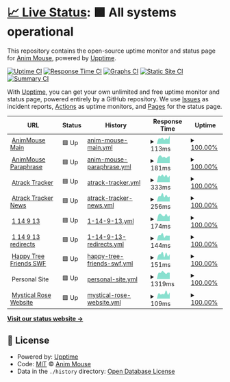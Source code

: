 # [📈 Live Status](https://status.animmouse.com): <!--live status--> **🟩 All systems operational**

This repository contains the open-source uptime monitor and status page for [Anim Mouse](https://www.animmouse.com/), powered by [Upptime](https://github.com/upptime/upptime).

[![Uptime CI](https://github.com/koj-co/upptime/workflows/Uptime%20CI/badge.svg)](https://github.com/koj-co/upptime/actions?query=workflow%3A%22Uptime+CI%22)
[![Response Time CI](https://github.com/koj-co/upptime/workflows/Response%20Time%20CI/badge.svg)](https://github.com/koj-co/upptime/actions?query=workflow%3A%22Response+Time+CI%22)
[![Graphs CI](https://github.com/koj-co/upptime/workflows/Graphs%20CI/badge.svg)](https://github.com/koj-co/upptime/actions?query=workflow%3A%22Graphs+CI%22)
[![Static Site CI](https://github.com/koj-co/upptime/workflows/Static%20Site%20CI/badge.svg)](https://github.com/koj-co/upptime/actions?query=workflow%3A%22Static+Site+CI%22)
[![Summary CI](https://github.com/koj-co/upptime/workflows/Summary%20CI/badge.svg)](https://github.com/koj-co/upptime/actions?query=workflow%3A%22Summary+CI%22)

With [Upptime](https://upptime.js.org), you can get your own unlimited and free uptime monitor and status page, powered entirely by a GitHub repository. We use [Issues](https://github.com/AnimMouse/animmouse-upptime/issues) as incident reports, [Actions](https://github.com/AnimMouse/animmouse-upptime/actions) as uptime monitors, and [Pages](https://status.animmouse.com) for the status page.

<!--start: status pages-->
<!-- This summary is generated by Upptime (https://github.com/upptime/upptime) -->
<!-- Do not edit this manually, your changes will be overwritten -->
<!-- prettier-ignore -->
| URL | Status | History | Response Time | Uptime |
| --- | ------ | ------- | ------------- | ------ |
| <img alt="" src="https://favicons.githubusercontent.com/www.animmouse.com" height="13"> [AnimMouse Main](https://www.animmouse.com) | 🟩 Up | [anim-mouse-main.yml](https://github.com/AnimMouse/animmouse-upptime/commits/HEAD/history/anim-mouse-main.yml) | <details><summary><img alt="Response time graph" src="./graphs/anim-mouse-main/response-time-week.png" height="20"> 113ms</summary><br><a href="https://status.animmouse.com/history/anim-mouse-main"><img alt="Response time 152" src="https://img.shields.io/endpoint?url=https%3A%2F%2Fraw.githubusercontent.com%2FAnimMouse%2Fanimmouse-upptime%2FHEAD%2Fapi%2Fanim-mouse-main%2Fresponse-time.json"></a><br><a href="https://status.animmouse.com/history/anim-mouse-main"><img alt="24-hour response time 168" src="https://img.shields.io/endpoint?url=https%3A%2F%2Fraw.githubusercontent.com%2FAnimMouse%2Fanimmouse-upptime%2FHEAD%2Fapi%2Fanim-mouse-main%2Fresponse-time-day.json"></a><br><a href="https://status.animmouse.com/history/anim-mouse-main"><img alt="7-day response time 113" src="https://img.shields.io/endpoint?url=https%3A%2F%2Fraw.githubusercontent.com%2FAnimMouse%2Fanimmouse-upptime%2FHEAD%2Fapi%2Fanim-mouse-main%2Fresponse-time-week.json"></a><br><a href="https://status.animmouse.com/history/anim-mouse-main"><img alt="30-day response time 125" src="https://img.shields.io/endpoint?url=https%3A%2F%2Fraw.githubusercontent.com%2FAnimMouse%2Fanimmouse-upptime%2FHEAD%2Fapi%2Fanim-mouse-main%2Fresponse-time-month.json"></a><br><a href="https://status.animmouse.com/history/anim-mouse-main"><img alt="1-year response time 152" src="https://img.shields.io/endpoint?url=https%3A%2F%2Fraw.githubusercontent.com%2FAnimMouse%2Fanimmouse-upptime%2FHEAD%2Fapi%2Fanim-mouse-main%2Fresponse-time-year.json"></a></details> | <details><summary><a href="https://status.animmouse.com/history/anim-mouse-main">100.00%</a></summary><a href="https://status.animmouse.com/history/anim-mouse-main"><img alt="All-time uptime 100.00%" src="https://img.shields.io/endpoint?url=https%3A%2F%2Fraw.githubusercontent.com%2FAnimMouse%2Fanimmouse-upptime%2FHEAD%2Fapi%2Fanim-mouse-main%2Fuptime.json"></a><br><a href="https://status.animmouse.com/history/anim-mouse-main"><img alt="24-hour uptime 100.00%" src="https://img.shields.io/endpoint?url=https%3A%2F%2Fraw.githubusercontent.com%2FAnimMouse%2Fanimmouse-upptime%2FHEAD%2Fapi%2Fanim-mouse-main%2Fuptime-day.json"></a><br><a href="https://status.animmouse.com/history/anim-mouse-main"><img alt="7-day uptime 100.00%" src="https://img.shields.io/endpoint?url=https%3A%2F%2Fraw.githubusercontent.com%2FAnimMouse%2Fanimmouse-upptime%2FHEAD%2Fapi%2Fanim-mouse-main%2Fuptime-week.json"></a><br><a href="https://status.animmouse.com/history/anim-mouse-main"><img alt="30-day uptime 100.00%" src="https://img.shields.io/endpoint?url=https%3A%2F%2Fraw.githubusercontent.com%2FAnimMouse%2Fanimmouse-upptime%2FHEAD%2Fapi%2Fanim-mouse-main%2Fuptime-month.json"></a><br><a href="https://status.animmouse.com/history/anim-mouse-main"><img alt="1-year uptime 100.00%" src="https://img.shields.io/endpoint?url=https%3A%2F%2Fraw.githubusercontent.com%2FAnimMouse%2Fanimmouse-upptime%2FHEAD%2Fapi%2Fanim-mouse-main%2Fuptime-year.json"></a></details>
| <img alt="" src="https://favicons.githubusercontent.com/paraphrase.animmouse.com" height="13"> [AnimMouse Paraphrase](https://paraphrase.animmouse.com) | 🟩 Up | [anim-mouse-paraphrase.yml](https://github.com/AnimMouse/animmouse-upptime/commits/HEAD/history/anim-mouse-paraphrase.yml) | <details><summary><img alt="Response time graph" src="./graphs/anim-mouse-paraphrase/response-time-week.png" height="20"> 181ms</summary><br><a href="https://status.animmouse.com/history/anim-mouse-paraphrase"><img alt="Response time 244" src="https://img.shields.io/endpoint?url=https%3A%2F%2Fraw.githubusercontent.com%2FAnimMouse%2Fanimmouse-upptime%2FHEAD%2Fapi%2Fanim-mouse-paraphrase%2Fresponse-time.json"></a><br><a href="https://status.animmouse.com/history/anim-mouse-paraphrase"><img alt="24-hour response time 193" src="https://img.shields.io/endpoint?url=https%3A%2F%2Fraw.githubusercontent.com%2FAnimMouse%2Fanimmouse-upptime%2FHEAD%2Fapi%2Fanim-mouse-paraphrase%2Fresponse-time-day.json"></a><br><a href="https://status.animmouse.com/history/anim-mouse-paraphrase"><img alt="7-day response time 181" src="https://img.shields.io/endpoint?url=https%3A%2F%2Fraw.githubusercontent.com%2FAnimMouse%2Fanimmouse-upptime%2FHEAD%2Fapi%2Fanim-mouse-paraphrase%2Fresponse-time-week.json"></a><br><a href="https://status.animmouse.com/history/anim-mouse-paraphrase"><img alt="30-day response time 199" src="https://img.shields.io/endpoint?url=https%3A%2F%2Fraw.githubusercontent.com%2FAnimMouse%2Fanimmouse-upptime%2FHEAD%2Fapi%2Fanim-mouse-paraphrase%2Fresponse-time-month.json"></a><br><a href="https://status.animmouse.com/history/anim-mouse-paraphrase"><img alt="1-year response time 244" src="https://img.shields.io/endpoint?url=https%3A%2F%2Fraw.githubusercontent.com%2FAnimMouse%2Fanimmouse-upptime%2FHEAD%2Fapi%2Fanim-mouse-paraphrase%2Fresponse-time-year.json"></a></details> | <details><summary><a href="https://status.animmouse.com/history/anim-mouse-paraphrase">100.00%</a></summary><a href="https://status.animmouse.com/history/anim-mouse-paraphrase"><img alt="All-time uptime 100.00%" src="https://img.shields.io/endpoint?url=https%3A%2F%2Fraw.githubusercontent.com%2FAnimMouse%2Fanimmouse-upptime%2FHEAD%2Fapi%2Fanim-mouse-paraphrase%2Fuptime.json"></a><br><a href="https://status.animmouse.com/history/anim-mouse-paraphrase"><img alt="24-hour uptime 100.00%" src="https://img.shields.io/endpoint?url=https%3A%2F%2Fraw.githubusercontent.com%2FAnimMouse%2Fanimmouse-upptime%2FHEAD%2Fapi%2Fanim-mouse-paraphrase%2Fuptime-day.json"></a><br><a href="https://status.animmouse.com/history/anim-mouse-paraphrase"><img alt="7-day uptime 100.00%" src="https://img.shields.io/endpoint?url=https%3A%2F%2Fraw.githubusercontent.com%2FAnimMouse%2Fanimmouse-upptime%2FHEAD%2Fapi%2Fanim-mouse-paraphrase%2Fuptime-week.json"></a><br><a href="https://status.animmouse.com/history/anim-mouse-paraphrase"><img alt="30-day uptime 100.00%" src="https://img.shields.io/endpoint?url=https%3A%2F%2Fraw.githubusercontent.com%2FAnimMouse%2Fanimmouse-upptime%2FHEAD%2Fapi%2Fanim-mouse-paraphrase%2Fuptime-month.json"></a><br><a href="https://status.animmouse.com/history/anim-mouse-paraphrase"><img alt="1-year uptime 100.00%" src="https://img.shields.io/endpoint?url=https%3A%2F%2Fraw.githubusercontent.com%2FAnimMouse%2Fanimmouse-upptime%2FHEAD%2Fapi%2Fanim-mouse-paraphrase%2Fuptime-year.json"></a></details>
| <img alt="" src="https://favicons.githubusercontent.com/atrack.eu.org" height="13"> [Atrack Tracker](https://atrack.eu.org) | 🟩 Up | [atrack-tracker.yml](https://github.com/AnimMouse/animmouse-upptime/commits/HEAD/history/atrack-tracker.yml) | <details><summary><img alt="Response time graph" src="./graphs/atrack-tracker/response-time-week.png" height="20"> 333ms</summary><br><a href="https://status.animmouse.com/history/atrack-tracker"><img alt="Response time 335" src="https://img.shields.io/endpoint?url=https%3A%2F%2Fraw.githubusercontent.com%2FAnimMouse%2Fanimmouse-upptime%2FHEAD%2Fapi%2Fatrack-tracker%2Fresponse-time.json"></a><br><a href="https://status.animmouse.com/history/atrack-tracker"><img alt="24-hour response time 345" src="https://img.shields.io/endpoint?url=https%3A%2F%2Fraw.githubusercontent.com%2FAnimMouse%2Fanimmouse-upptime%2FHEAD%2Fapi%2Fatrack-tracker%2Fresponse-time-day.json"></a><br><a href="https://status.animmouse.com/history/atrack-tracker"><img alt="7-day response time 333" src="https://img.shields.io/endpoint?url=https%3A%2F%2Fraw.githubusercontent.com%2FAnimMouse%2Fanimmouse-upptime%2FHEAD%2Fapi%2Fatrack-tracker%2Fresponse-time-week.json"></a><br><a href="https://status.animmouse.com/history/atrack-tracker"><img alt="30-day response time 348" src="https://img.shields.io/endpoint?url=https%3A%2F%2Fraw.githubusercontent.com%2FAnimMouse%2Fanimmouse-upptime%2FHEAD%2Fapi%2Fatrack-tracker%2Fresponse-time-month.json"></a><br><a href="https://status.animmouse.com/history/atrack-tracker"><img alt="1-year response time 335" src="https://img.shields.io/endpoint?url=https%3A%2F%2Fraw.githubusercontent.com%2FAnimMouse%2Fanimmouse-upptime%2FHEAD%2Fapi%2Fatrack-tracker%2Fresponse-time-year.json"></a></details> | <details><summary><a href="https://status.animmouse.com/history/atrack-tracker">100.00%</a></summary><a href="https://status.animmouse.com/history/atrack-tracker"><img alt="All-time uptime 99.78%" src="https://img.shields.io/endpoint?url=https%3A%2F%2Fraw.githubusercontent.com%2FAnimMouse%2Fanimmouse-upptime%2FHEAD%2Fapi%2Fatrack-tracker%2Fuptime.json"></a><br><a href="https://status.animmouse.com/history/atrack-tracker"><img alt="24-hour uptime 100.00%" src="https://img.shields.io/endpoint?url=https%3A%2F%2Fraw.githubusercontent.com%2FAnimMouse%2Fanimmouse-upptime%2FHEAD%2Fapi%2Fatrack-tracker%2Fuptime-day.json"></a><br><a href="https://status.animmouse.com/history/atrack-tracker"><img alt="7-day uptime 100.00%" src="https://img.shields.io/endpoint?url=https%3A%2F%2Fraw.githubusercontent.com%2FAnimMouse%2Fanimmouse-upptime%2FHEAD%2Fapi%2Fatrack-tracker%2Fuptime-week.json"></a><br><a href="https://status.animmouse.com/history/atrack-tracker"><img alt="30-day uptime 100.00%" src="https://img.shields.io/endpoint?url=https%3A%2F%2Fraw.githubusercontent.com%2FAnimMouse%2Fanimmouse-upptime%2FHEAD%2Fapi%2Fatrack-tracker%2Fuptime-month.json"></a><br><a href="https://status.animmouse.com/history/atrack-tracker"><img alt="1-year uptime 99.78%" src="https://img.shields.io/endpoint?url=https%3A%2F%2Fraw.githubusercontent.com%2FAnimMouse%2Fanimmouse-upptime%2FHEAD%2Fapi%2Fatrack-tracker%2Fuptime-year.json"></a></details>
| <img alt="" src="https://favicons.githubusercontent.com/news.atrack.eu.org" height="13"> [Atrack Tracker News](https://news.atrack.eu.org) | 🟩 Up | [atrack-tracker-news.yml](https://github.com/AnimMouse/animmouse-upptime/commits/HEAD/history/atrack-tracker-news.yml) | <details><summary><img alt="Response time graph" src="./graphs/atrack-tracker-news/response-time-week.png" height="20"> 256ms</summary><br><a href="https://status.animmouse.com/history/atrack-tracker-news"><img alt="Response time 254" src="https://img.shields.io/endpoint?url=https%3A%2F%2Fraw.githubusercontent.com%2FAnimMouse%2Fanimmouse-upptime%2FHEAD%2Fapi%2Fatrack-tracker-news%2Fresponse-time.json"></a><br><a href="https://status.animmouse.com/history/atrack-tracker-news"><img alt="24-hour response time 223" src="https://img.shields.io/endpoint?url=https%3A%2F%2Fraw.githubusercontent.com%2FAnimMouse%2Fanimmouse-upptime%2FHEAD%2Fapi%2Fatrack-tracker-news%2Fresponse-time-day.json"></a><br><a href="https://status.animmouse.com/history/atrack-tracker-news"><img alt="7-day response time 256" src="https://img.shields.io/endpoint?url=https%3A%2F%2Fraw.githubusercontent.com%2FAnimMouse%2Fanimmouse-upptime%2FHEAD%2Fapi%2Fatrack-tracker-news%2Fresponse-time-week.json"></a><br><a href="https://status.animmouse.com/history/atrack-tracker-news"><img alt="30-day response time 257" src="https://img.shields.io/endpoint?url=https%3A%2F%2Fraw.githubusercontent.com%2FAnimMouse%2Fanimmouse-upptime%2FHEAD%2Fapi%2Fatrack-tracker-news%2Fresponse-time-month.json"></a><br><a href="https://status.animmouse.com/history/atrack-tracker-news"><img alt="1-year response time 254" src="https://img.shields.io/endpoint?url=https%3A%2F%2Fraw.githubusercontent.com%2FAnimMouse%2Fanimmouse-upptime%2FHEAD%2Fapi%2Fatrack-tracker-news%2Fresponse-time-year.json"></a></details> | <details><summary><a href="https://status.animmouse.com/history/atrack-tracker-news">100.00%</a></summary><a href="https://status.animmouse.com/history/atrack-tracker-news"><img alt="All-time uptime 100.00%" src="https://img.shields.io/endpoint?url=https%3A%2F%2Fraw.githubusercontent.com%2FAnimMouse%2Fanimmouse-upptime%2FHEAD%2Fapi%2Fatrack-tracker-news%2Fuptime.json"></a><br><a href="https://status.animmouse.com/history/atrack-tracker-news"><img alt="24-hour uptime 100.00%" src="https://img.shields.io/endpoint?url=https%3A%2F%2Fraw.githubusercontent.com%2FAnimMouse%2Fanimmouse-upptime%2FHEAD%2Fapi%2Fatrack-tracker-news%2Fuptime-day.json"></a><br><a href="https://status.animmouse.com/history/atrack-tracker-news"><img alt="7-day uptime 100.00%" src="https://img.shields.io/endpoint?url=https%3A%2F%2Fraw.githubusercontent.com%2FAnimMouse%2Fanimmouse-upptime%2FHEAD%2Fapi%2Fatrack-tracker-news%2Fuptime-week.json"></a><br><a href="https://status.animmouse.com/history/atrack-tracker-news"><img alt="30-day uptime 100.00%" src="https://img.shields.io/endpoint?url=https%3A%2F%2Fraw.githubusercontent.com%2FAnimMouse%2Fanimmouse-upptime%2FHEAD%2Fapi%2Fatrack-tracker-news%2Fuptime-month.json"></a><br><a href="https://status.animmouse.com/history/atrack-tracker-news"><img alt="1-year uptime 100.00%" src="https://img.shields.io/endpoint?url=https%3A%2F%2Fraw.githubusercontent.com%2FAnimMouse%2Fanimmouse-upptime%2FHEAD%2Fapi%2Fatrack-tracker-news%2Fuptime-year.json"></a></details>
| <img alt="" src="https://favicons.githubusercontent.com/www.114913.xyz" height="13"> [1 14 9 13](https://www.114913.xyz) | 🟩 Up | [1-14-9-13.yml](https://github.com/AnimMouse/animmouse-upptime/commits/HEAD/history/1-14-9-13.yml) | <details><summary><img alt="Response time graph" src="./graphs/1-14-9-13/response-time-week.png" height="20"> 174ms</summary><br><a href="https://status.animmouse.com/history/1-14-9-13"><img alt="Response time 178" src="https://img.shields.io/endpoint?url=https%3A%2F%2Fraw.githubusercontent.com%2FAnimMouse%2Fanimmouse-upptime%2FHEAD%2Fapi%2F1-14-9-13%2Fresponse-time.json"></a><br><a href="https://status.animmouse.com/history/1-14-9-13"><img alt="24-hour response time 166" src="https://img.shields.io/endpoint?url=https%3A%2F%2Fraw.githubusercontent.com%2FAnimMouse%2Fanimmouse-upptime%2FHEAD%2Fapi%2F1-14-9-13%2Fresponse-time-day.json"></a><br><a href="https://status.animmouse.com/history/1-14-9-13"><img alt="7-day response time 174" src="https://img.shields.io/endpoint?url=https%3A%2F%2Fraw.githubusercontent.com%2FAnimMouse%2Fanimmouse-upptime%2FHEAD%2Fapi%2F1-14-9-13%2Fresponse-time-week.json"></a><br><a href="https://status.animmouse.com/history/1-14-9-13"><img alt="30-day response time 167" src="https://img.shields.io/endpoint?url=https%3A%2F%2Fraw.githubusercontent.com%2FAnimMouse%2Fanimmouse-upptime%2FHEAD%2Fapi%2F1-14-9-13%2Fresponse-time-month.json"></a><br><a href="https://status.animmouse.com/history/1-14-9-13"><img alt="1-year response time 178" src="https://img.shields.io/endpoint?url=https%3A%2F%2Fraw.githubusercontent.com%2FAnimMouse%2Fanimmouse-upptime%2FHEAD%2Fapi%2F1-14-9-13%2Fresponse-time-year.json"></a></details> | <details><summary><a href="https://status.animmouse.com/history/1-14-9-13">100.00%</a></summary><a href="https://status.animmouse.com/history/1-14-9-13"><img alt="All-time uptime 99.99%" src="https://img.shields.io/endpoint?url=https%3A%2F%2Fraw.githubusercontent.com%2FAnimMouse%2Fanimmouse-upptime%2FHEAD%2Fapi%2F1-14-9-13%2Fuptime.json"></a><br><a href="https://status.animmouse.com/history/1-14-9-13"><img alt="24-hour uptime 100.00%" src="https://img.shields.io/endpoint?url=https%3A%2F%2Fraw.githubusercontent.com%2FAnimMouse%2Fanimmouse-upptime%2FHEAD%2Fapi%2F1-14-9-13%2Fuptime-day.json"></a><br><a href="https://status.animmouse.com/history/1-14-9-13"><img alt="7-day uptime 100.00%" src="https://img.shields.io/endpoint?url=https%3A%2F%2Fraw.githubusercontent.com%2FAnimMouse%2Fanimmouse-upptime%2FHEAD%2Fapi%2F1-14-9-13%2Fuptime-week.json"></a><br><a href="https://status.animmouse.com/history/1-14-9-13"><img alt="30-day uptime 100.00%" src="https://img.shields.io/endpoint?url=https%3A%2F%2Fraw.githubusercontent.com%2FAnimMouse%2Fanimmouse-upptime%2FHEAD%2Fapi%2F1-14-9-13%2Fuptime-month.json"></a><br><a href="https://status.animmouse.com/history/1-14-9-13"><img alt="1-year uptime 99.99%" src="https://img.shields.io/endpoint?url=https%3A%2F%2Fraw.githubusercontent.com%2FAnimMouse%2Fanimmouse-upptime%2FHEAD%2Fapi%2F1-14-9-13%2Fuptime-year.json"></a></details>
| <img alt="" src="https://favicons.githubusercontent.com/r.114913.xyz" height="13"> [1 14 9 13 redirects](https://r.114913.xyz) | 🟩 Up | [1-14-9-13-redirects.yml](https://github.com/AnimMouse/animmouse-upptime/commits/HEAD/history/1-14-9-13-redirects.yml) | <details><summary><img alt="Response time graph" src="./graphs/1-14-9-13-redirects/response-time-week.png" height="20"> 144ms</summary><br><a href="https://status.animmouse.com/history/1-14-9-13-redirects"><img alt="Response time 162" src="https://img.shields.io/endpoint?url=https%3A%2F%2Fraw.githubusercontent.com%2FAnimMouse%2Fanimmouse-upptime%2FHEAD%2Fapi%2F1-14-9-13-redirects%2Fresponse-time.json"></a><br><a href="https://status.animmouse.com/history/1-14-9-13-redirects"><img alt="24-hour response time 135" src="https://img.shields.io/endpoint?url=https%3A%2F%2Fraw.githubusercontent.com%2FAnimMouse%2Fanimmouse-upptime%2FHEAD%2Fapi%2F1-14-9-13-redirects%2Fresponse-time-day.json"></a><br><a href="https://status.animmouse.com/history/1-14-9-13-redirects"><img alt="7-day response time 144" src="https://img.shields.io/endpoint?url=https%3A%2F%2Fraw.githubusercontent.com%2FAnimMouse%2Fanimmouse-upptime%2FHEAD%2Fapi%2F1-14-9-13-redirects%2Fresponse-time-week.json"></a><br><a href="https://status.animmouse.com/history/1-14-9-13-redirects"><img alt="30-day response time 167" src="https://img.shields.io/endpoint?url=https%3A%2F%2Fraw.githubusercontent.com%2FAnimMouse%2Fanimmouse-upptime%2FHEAD%2Fapi%2F1-14-9-13-redirects%2Fresponse-time-month.json"></a><br><a href="https://status.animmouse.com/history/1-14-9-13-redirects"><img alt="1-year response time 162" src="https://img.shields.io/endpoint?url=https%3A%2F%2Fraw.githubusercontent.com%2FAnimMouse%2Fanimmouse-upptime%2FHEAD%2Fapi%2F1-14-9-13-redirects%2Fresponse-time-year.json"></a></details> | <details><summary><a href="https://status.animmouse.com/history/1-14-9-13-redirects">100.00%</a></summary><a href="https://status.animmouse.com/history/1-14-9-13-redirects"><img alt="All-time uptime 99.99%" src="https://img.shields.io/endpoint?url=https%3A%2F%2Fraw.githubusercontent.com%2FAnimMouse%2Fanimmouse-upptime%2FHEAD%2Fapi%2F1-14-9-13-redirects%2Fuptime.json"></a><br><a href="https://status.animmouse.com/history/1-14-9-13-redirects"><img alt="24-hour uptime 100.00%" src="https://img.shields.io/endpoint?url=https%3A%2F%2Fraw.githubusercontent.com%2FAnimMouse%2Fanimmouse-upptime%2FHEAD%2Fapi%2F1-14-9-13-redirects%2Fuptime-day.json"></a><br><a href="https://status.animmouse.com/history/1-14-9-13-redirects"><img alt="7-day uptime 100.00%" src="https://img.shields.io/endpoint?url=https%3A%2F%2Fraw.githubusercontent.com%2FAnimMouse%2Fanimmouse-upptime%2FHEAD%2Fapi%2F1-14-9-13-redirects%2Fuptime-week.json"></a><br><a href="https://status.animmouse.com/history/1-14-9-13-redirects"><img alt="30-day uptime 100.00%" src="https://img.shields.io/endpoint?url=https%3A%2F%2Fraw.githubusercontent.com%2FAnimMouse%2Fanimmouse-upptime%2FHEAD%2Fapi%2F1-14-9-13-redirects%2Fuptime-month.json"></a><br><a href="https://status.animmouse.com/history/1-14-9-13-redirects"><img alt="1-year uptime 99.99%" src="https://img.shields.io/endpoint?url=https%3A%2F%2Fraw.githubusercontent.com%2FAnimMouse%2Fanimmouse-upptime%2FHEAD%2Fapi%2F1-14-9-13-redirects%2Fuptime-year.json"></a></details>
| <img alt="" src="https://favicons.githubusercontent.com/happytreefriends.114913.xyz" height="13"> [Happy Tree Friends SWF](https://happytreefriends.114913.xyz) | 🟩 Up | [happy-tree-friends-swf.yml](https://github.com/AnimMouse/animmouse-upptime/commits/HEAD/history/happy-tree-friends-swf.yml) | <details><summary><img alt="Response time graph" src="./graphs/happy-tree-friends-swf/response-time-week.png" height="20"> 151ms</summary><br><a href="https://status.animmouse.com/history/happy-tree-friends-swf"><img alt="Response time 165" src="https://img.shields.io/endpoint?url=https%3A%2F%2Fraw.githubusercontent.com%2FAnimMouse%2Fanimmouse-upptime%2FHEAD%2Fapi%2Fhappy-tree-friends-swf%2Fresponse-time.json"></a><br><a href="https://status.animmouse.com/history/happy-tree-friends-swf"><img alt="24-hour response time 155" src="https://img.shields.io/endpoint?url=https%3A%2F%2Fraw.githubusercontent.com%2FAnimMouse%2Fanimmouse-upptime%2FHEAD%2Fapi%2Fhappy-tree-friends-swf%2Fresponse-time-day.json"></a><br><a href="https://status.animmouse.com/history/happy-tree-friends-swf"><img alt="7-day response time 151" src="https://img.shields.io/endpoint?url=https%3A%2F%2Fraw.githubusercontent.com%2FAnimMouse%2Fanimmouse-upptime%2FHEAD%2Fapi%2Fhappy-tree-friends-swf%2Fresponse-time-week.json"></a><br><a href="https://status.animmouse.com/history/happy-tree-friends-swf"><img alt="30-day response time 149" src="https://img.shields.io/endpoint?url=https%3A%2F%2Fraw.githubusercontent.com%2FAnimMouse%2Fanimmouse-upptime%2FHEAD%2Fapi%2Fhappy-tree-friends-swf%2Fresponse-time-month.json"></a><br><a href="https://status.animmouse.com/history/happy-tree-friends-swf"><img alt="1-year response time 165" src="https://img.shields.io/endpoint?url=https%3A%2F%2Fraw.githubusercontent.com%2FAnimMouse%2Fanimmouse-upptime%2FHEAD%2Fapi%2Fhappy-tree-friends-swf%2Fresponse-time-year.json"></a></details> | <details><summary><a href="https://status.animmouse.com/history/happy-tree-friends-swf">100.00%</a></summary><a href="https://status.animmouse.com/history/happy-tree-friends-swf"><img alt="All-time uptime 99.78%" src="https://img.shields.io/endpoint?url=https%3A%2F%2Fraw.githubusercontent.com%2FAnimMouse%2Fanimmouse-upptime%2FHEAD%2Fapi%2Fhappy-tree-friends-swf%2Fuptime.json"></a><br><a href="https://status.animmouse.com/history/happy-tree-friends-swf"><img alt="24-hour uptime 100.00%" src="https://img.shields.io/endpoint?url=https%3A%2F%2Fraw.githubusercontent.com%2FAnimMouse%2Fanimmouse-upptime%2FHEAD%2Fapi%2Fhappy-tree-friends-swf%2Fuptime-day.json"></a><br><a href="https://status.animmouse.com/history/happy-tree-friends-swf"><img alt="7-day uptime 100.00%" src="https://img.shields.io/endpoint?url=https%3A%2F%2Fraw.githubusercontent.com%2FAnimMouse%2Fanimmouse-upptime%2FHEAD%2Fapi%2Fhappy-tree-friends-swf%2Fuptime-week.json"></a><br><a href="https://status.animmouse.com/history/happy-tree-friends-swf"><img alt="30-day uptime 100.00%" src="https://img.shields.io/endpoint?url=https%3A%2F%2Fraw.githubusercontent.com%2FAnimMouse%2Fanimmouse-upptime%2FHEAD%2Fapi%2Fhappy-tree-friends-swf%2Fuptime-month.json"></a><br><a href="https://status.animmouse.com/history/happy-tree-friends-swf"><img alt="1-year uptime 99.78%" src="https://img.shields.io/endpoint?url=https%3A%2F%2Fraw.githubusercontent.com%2FAnimMouse%2Fanimmouse-upptime%2FHEAD%2Fapi%2Fhappy-tree-friends-swf%2Fuptime-year.json"></a></details>
| <img alt="" src="https://favicons.githubusercontent.com/null" height="13"> Personal Site | 🟩 Up | [personal-site.yml](https://github.com/AnimMouse/animmouse-upptime/commits/HEAD/history/personal-site.yml) | <details><summary><img alt="Response time graph" src="./graphs/personal-site/response-time-week.png" height="20"> 1319ms</summary><br><a href="https://status.animmouse.com/history/personal-site"><img alt="Response time 1222" src="https://img.shields.io/endpoint?url=https%3A%2F%2Fraw.githubusercontent.com%2FAnimMouse%2Fanimmouse-upptime%2FHEAD%2Fapi%2Fpersonal-site%2Fresponse-time.json"></a><br><a href="https://status.animmouse.com/history/personal-site"><img alt="24-hour response time 1290" src="https://img.shields.io/endpoint?url=https%3A%2F%2Fraw.githubusercontent.com%2FAnimMouse%2Fanimmouse-upptime%2FHEAD%2Fapi%2Fpersonal-site%2Fresponse-time-day.json"></a><br><a href="https://status.animmouse.com/history/personal-site"><img alt="7-day response time 1319" src="https://img.shields.io/endpoint?url=https%3A%2F%2Fraw.githubusercontent.com%2FAnimMouse%2Fanimmouse-upptime%2FHEAD%2Fapi%2Fpersonal-site%2Fresponse-time-week.json"></a><br><a href="https://status.animmouse.com/history/personal-site"><img alt="30-day response time 1189" src="https://img.shields.io/endpoint?url=https%3A%2F%2Fraw.githubusercontent.com%2FAnimMouse%2Fanimmouse-upptime%2FHEAD%2Fapi%2Fpersonal-site%2Fresponse-time-month.json"></a><br><a href="https://status.animmouse.com/history/personal-site"><img alt="1-year response time 1222" src="https://img.shields.io/endpoint?url=https%3A%2F%2Fraw.githubusercontent.com%2FAnimMouse%2Fanimmouse-upptime%2FHEAD%2Fapi%2Fpersonal-site%2Fresponse-time-year.json"></a></details> | <details><summary><a href="https://status.animmouse.com/history/personal-site">100.00%</a></summary><a href="https://status.animmouse.com/history/personal-site"><img alt="All-time uptime 100.00%" src="https://img.shields.io/endpoint?url=https%3A%2F%2Fraw.githubusercontent.com%2FAnimMouse%2Fanimmouse-upptime%2FHEAD%2Fapi%2Fpersonal-site%2Fuptime.json"></a><br><a href="https://status.animmouse.com/history/personal-site"><img alt="24-hour uptime 100.00%" src="https://img.shields.io/endpoint?url=https%3A%2F%2Fraw.githubusercontent.com%2FAnimMouse%2Fanimmouse-upptime%2FHEAD%2Fapi%2Fpersonal-site%2Fuptime-day.json"></a><br><a href="https://status.animmouse.com/history/personal-site"><img alt="7-day uptime 100.00%" src="https://img.shields.io/endpoint?url=https%3A%2F%2Fraw.githubusercontent.com%2FAnimMouse%2Fanimmouse-upptime%2FHEAD%2Fapi%2Fpersonal-site%2Fuptime-week.json"></a><br><a href="https://status.animmouse.com/history/personal-site"><img alt="30-day uptime 100.00%" src="https://img.shields.io/endpoint?url=https%3A%2F%2Fraw.githubusercontent.com%2FAnimMouse%2Fanimmouse-upptime%2FHEAD%2Fapi%2Fpersonal-site%2Fuptime-month.json"></a><br><a href="https://status.animmouse.com/history/personal-site"><img alt="1-year uptime 100.00%" src="https://img.shields.io/endpoint?url=https%3A%2F%2Fraw.githubusercontent.com%2FAnimMouse%2Fanimmouse-upptime%2FHEAD%2Fapi%2Fpersonal-site%2Fuptime-year.json"></a></details>
| <img alt="" src="https://favicons.githubusercontent.com/www.mysticalroseschoolofcaloocan.com" height="13"> [Mystical Rose Website](https://www.mysticalroseschoolofcaloocan.com) | 🟩 Up | [mystical-rose-website.yml](https://github.com/AnimMouse/animmouse-upptime/commits/HEAD/history/mystical-rose-website.yml) | <details><summary><img alt="Response time graph" src="./graphs/mystical-rose-website/response-time-week.png" height="20"> 109ms</summary><br><a href="https://status.animmouse.com/history/mystical-rose-website"><img alt="Response time 145" src="https://img.shields.io/endpoint?url=https%3A%2F%2Fraw.githubusercontent.com%2FAnimMouse%2Fanimmouse-upptime%2FHEAD%2Fapi%2Fmystical-rose-website%2Fresponse-time.json"></a><br><a href="https://status.animmouse.com/history/mystical-rose-website"><img alt="24-hour response time 127" src="https://img.shields.io/endpoint?url=https%3A%2F%2Fraw.githubusercontent.com%2FAnimMouse%2Fanimmouse-upptime%2FHEAD%2Fapi%2Fmystical-rose-website%2Fresponse-time-day.json"></a><br><a href="https://status.animmouse.com/history/mystical-rose-website"><img alt="7-day response time 109" src="https://img.shields.io/endpoint?url=https%3A%2F%2Fraw.githubusercontent.com%2FAnimMouse%2Fanimmouse-upptime%2FHEAD%2Fapi%2Fmystical-rose-website%2Fresponse-time-week.json"></a><br><a href="https://status.animmouse.com/history/mystical-rose-website"><img alt="30-day response time 105" src="https://img.shields.io/endpoint?url=https%3A%2F%2Fraw.githubusercontent.com%2FAnimMouse%2Fanimmouse-upptime%2FHEAD%2Fapi%2Fmystical-rose-website%2Fresponse-time-month.json"></a><br><a href="https://status.animmouse.com/history/mystical-rose-website"><img alt="1-year response time 145" src="https://img.shields.io/endpoint?url=https%3A%2F%2Fraw.githubusercontent.com%2FAnimMouse%2Fanimmouse-upptime%2FHEAD%2Fapi%2Fmystical-rose-website%2Fresponse-time-year.json"></a></details> | <details><summary><a href="https://status.animmouse.com/history/mystical-rose-website">100.00%</a></summary><a href="https://status.animmouse.com/history/mystical-rose-website"><img alt="All-time uptime 100.00%" src="https://img.shields.io/endpoint?url=https%3A%2F%2Fraw.githubusercontent.com%2FAnimMouse%2Fanimmouse-upptime%2FHEAD%2Fapi%2Fmystical-rose-website%2Fuptime.json"></a><br><a href="https://status.animmouse.com/history/mystical-rose-website"><img alt="24-hour uptime 100.00%" src="https://img.shields.io/endpoint?url=https%3A%2F%2Fraw.githubusercontent.com%2FAnimMouse%2Fanimmouse-upptime%2FHEAD%2Fapi%2Fmystical-rose-website%2Fuptime-day.json"></a><br><a href="https://status.animmouse.com/history/mystical-rose-website"><img alt="7-day uptime 100.00%" src="https://img.shields.io/endpoint?url=https%3A%2F%2Fraw.githubusercontent.com%2FAnimMouse%2Fanimmouse-upptime%2FHEAD%2Fapi%2Fmystical-rose-website%2Fuptime-week.json"></a><br><a href="https://status.animmouse.com/history/mystical-rose-website"><img alt="30-day uptime 100.00%" src="https://img.shields.io/endpoint?url=https%3A%2F%2Fraw.githubusercontent.com%2FAnimMouse%2Fanimmouse-upptime%2FHEAD%2Fapi%2Fmystical-rose-website%2Fuptime-month.json"></a><br><a href="https://status.animmouse.com/history/mystical-rose-website"><img alt="1-year uptime 100.00%" src="https://img.shields.io/endpoint?url=https%3A%2F%2Fraw.githubusercontent.com%2FAnimMouse%2Fanimmouse-upptime%2FHEAD%2Fapi%2Fmystical-rose-website%2Fuptime-year.json"></a></details>

<!--end: status pages-->

[**Visit our status website →**](https://status.animmouse.com)

## 📄 License

- Powered by: [Upptime](https://github.com/upptime/upptime)
- Code: [MIT](./LICENSE) © [Anim Mouse](https://www.animmouse.com/)
- Data in the `./history` directory: [Open Database License](https://opendatacommons.org/licenses/odbl/1-0/)
